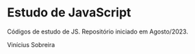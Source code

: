 # Estudo de JavaScript
Códigos de estudo de JS. Repositório iniciado em Agosto/2023.

Vinícius Sobreira